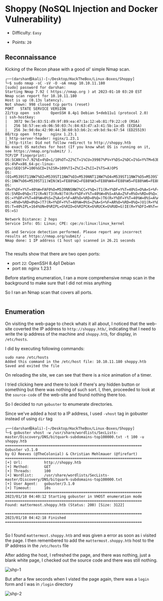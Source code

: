 # Shoppy (NoSQL Injection and Docker Vulnerability)

- Difficulty: `Easy`

- Points: `20`

## Reconnaissance
Kicking of the Recon phase with a good ol' simple Nmap scan.

```
┌──(darshan㉿kali)-[~/Desktop/HackTheBox/Linux-Boxes/Shoppy]
└─$ sudo nmap -sC -sV -O -oA nmap 10.10.11.180
[sudo] password for darshan: 
Starting Nmap 7.92 ( https://nmap.org ) at 2023-01-10 03:20 EST
Nmap scan report for 10.10.11.180
Host is up (0.13s latency).
Not shown: 998 closed tcp ports (reset)
PORT   STATE SERVICE VERSION
22/tcp open  ssh     OpenSSH 8.4p1 Debian 5+deb11u1 (protocol 2.0)
| ssh-hostkey: 
|   3072 9e:5e:83:51:d9:9f:89:ea:47:1a:12:eb:81:f9:22:c0 (RSA)
|   256 58:57:ee:eb:06:50:03:7c:84:63:d7:a3:41:5b:1a:d5 (ECDSA)
|_  256 3e:9d:0a:42:90:44:38:60:b3:b6:2c:e9:bd:9a:67:54 (ED25519)
80/tcp open  http    nginx 1.23.1
|_http-server-header: nginx/1.23.1
|_http-title: Did not follow redirect to http://shoppy.htb
No exact OS matches for host (If you know what OS is running on it, see https://nmap.org/submit/ ).
TCP/IP fingerprint:
OS:SCAN(V=7.92%E=4%D=1/10%OT=22%CT=1%CU=39987%PV=Y%DS=2%DC=I%G=Y%TM=63BD1FD
OS:4%P=x86_64-pc-linux-gnu)SEQ(SP=106%GCD=1%ISR=109%TI=Z%CI=Z%II=I%TS=A)OPS
OS:(O1=M539ST11NW7%O2=M539ST11NW7%O3=M539NNT11NW7%O4=M539ST11NW7%O5=M539ST1
OS:1NW7%O6=M539ST11)WIN(W1=FE88%W2=FE88%W3=FE88%W4=FE88%W5=FE88%W6=FE88)ECN
OS:(R=Y%DF=Y%T=40%W=FAF0%O=M539NNSNW7%CC=Y%Q=)T1(R=Y%DF=Y%T=40%S=O%A=S+%F=A
OS:S%RD=0%Q=)T2(R=N)T3(R=N)T4(R=Y%DF=Y%T=40%W=0%S=A%A=Z%F=R%O=%RD=0%Q=)T5(R
OS:=Y%DF=Y%T=40%W=0%S=Z%A=S+%F=AR%O=%RD=0%Q=)T6(R=Y%DF=Y%T=40%W=0%S=A%A=Z%F
OS:=R%O=%RD=0%Q=)T7(R=Y%DF=Y%T=40%W=0%S=Z%A=S+%F=AR%O=%RD=0%Q=)U1(R=Y%DF=N%
OS:T=40%IPL=164%UN=0%RIPL=G%RID=G%RIPCK=G%RUCK=G%RUD=G)IE(R=Y%DFI=N%T=40%CD
OS:=S)

Network Distance: 2 hops
Service Info: OS: Linux; CPE: cpe:/o:linux:linux_kernel

OS and Service detection performed. Please report any incorrect results at https://nmap.org/submit/ .
Nmap done: 1 IP address (1 host up) scanned in 26.21 seconds
                                                                   
```

The results show that there are two open ports:
- port `22`: OpenSSH 8.4p1 Debian
- port `80`: nginx 1.23.1

Before starting enumeration, I ran a more comprehensive nmap scan in the background to make sure that I did not miss anything

So I ran an Nmap scan that covers all ports.

```

```

## Enumeration

On visiting the web-page to check whats it all about, I noticed that the web-site coverted the IP address to `http://shoppy.htb/`, indicating that I need to write the ip address of the machine and `shoppy.htb`, for display, in `/etc/hosts`.

I did by executing following commands:
```
sudo nano /etc/hosts
Added this command in the /etc/host file: 10.10.11.180 shoppy.htb
Saved and exited the file
```

On reloading the site, we can see that there is a nice animation of a timer.

I tried clicking here and there to look if there's any hidden button or something but there was nothing of such sort. I, then, proceeded to look at the `source-code` of the web-site and found nothing there too.

So I decided to run `gobuster` to enumerate directories.

Since we've added a host to a IP address, I used `-vhost` tag in gobuster instead of using `dir` tag

```
┌──(darshan㉿kali)-[~/Desktop/HackTheBox/Linux-Boxes/Shoppy]
└─$ gobuster vhost -w /usr/share/wordlists/SecLists-master/Discovery/DNS/bitquark-subdomains-top100000.txt -t 100 -u shoppy.htb 
===============================================================
Gobuster v3.1.0
by OJ Reeves (@TheColonial) & Christian Mehlmauer (@firefart)
===============================================================
[+] Url:          http://shoppy.htb
[+] Method:       GET
[+] Threads:      100
[+] Wordlist:     /usr/share/wordlists/SecLists-master/Discovery/DNS/bitquark-subdomains-top100000.txt
[+] User Agent:   gobuster/3.1.0
[+] Timeout:      10s
===============================================================
2023/01/10 04:40:12 Starting gobuster in VHOST enumeration mode
===============================================================
Found: mattermost.shoppy.htb (Status: 200) [Size: 3122]
                                                       
===============================================================
2023/01/10 04:42:18 Finished
===============================================================
                              
```

So I found `mattermost.shoppy.htb` and was given a error as soon as i visited the page. I then remembered to add the `mattermost.shoppy.htb` host to the IP address in the `/etc/hosts` file

After adding the host, I refreshed the page, and there was nothing, just a blank white page, I checked out the source code and there was still nothing.

![shp-1](https://user-images.githubusercontent.com/87711310/211517922-47417a2b-e1ed-40f8-9a05-3823aa6624ab.png)

But after a few seconds when I visted the page again, there was a `login` form and I was in `/login` directory

![shp-2](https://user-images.githubusercontent.com/87711310/211517930-916bcbf5-7e5e-4edd-b292-de5813be1ce8.png)

